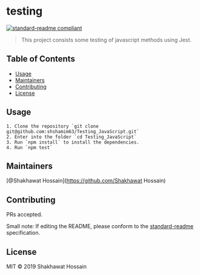 # testing

[![standard-readme compliant](https://img.shields.io/badge/standard--readme-OK-green.svg?style=flat-square)](https://github.com/RichardLitt/standard-readme)

> This project consists some testing of javascript methods using Jest.

## Table of Contents

- [Usage](#usage)
- [Maintainers](#maintainers)
- [Contributing](#contributing)
- [License](#license)


## Usage

```
1. Clone the repository `git clone git@github.com:shshamim63/Testing_JavaScript.git`
2. Enter into the folder `cd Testing_JavaScript`
3. Run `npm install` to install the dependencies.
4. Run `npm test`
```

## Maintainers

[@Shakhawat Hossain](https://github.com/Shakhawat Hossain)

## Contributing

PRs accepted.

Small note: If editing the README, please conform to the [standard-readme](https://github.com/RichardLitt/standard-readme) specification.

## License

MIT © 2019 Shakhawat Hossain
